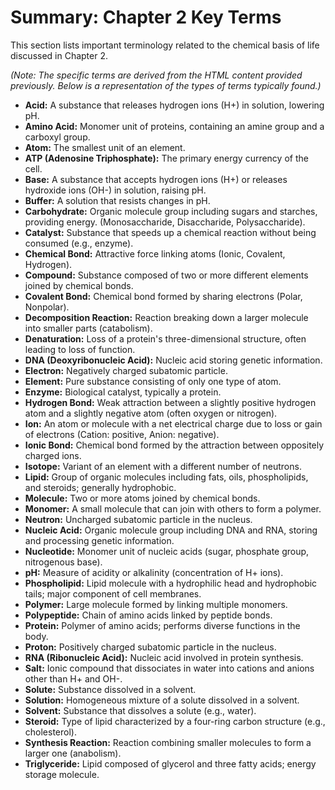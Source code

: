# Summary: Chapter 2 Key Terms

This section lists important terminology related to the chemical basis of life discussed in Chapter 2.

*(Note: The specific terms are derived from the HTML content provided previously. Below is a representation of the types of terms typically found.)*

*   **Acid:** A substance that releases hydrogen ions (H+) in solution, lowering pH.
*   **Amino Acid:** Monomer unit of proteins, containing an amine group and a carboxyl group.
*   **Atom:** The smallest unit of an element.
*   **ATP (Adenosine Triphosphate):** The primary energy currency of the cell.
*   **Base:** A substance that accepts hydrogen ions (H+) or releases hydroxide ions (OH-) in solution, raising pH.
*   **Buffer:** A solution that resists changes in pH.
*   **Carbohydrate:** Organic molecule group including sugars and starches, providing energy. (Monosaccharide, Disaccharide, Polysaccharide).
*   **Catalyst:** Substance that speeds up a chemical reaction without being consumed (e.g., enzyme).
*   **Chemical Bond:** Attractive force linking atoms (Ionic, Covalent, Hydrogen).
*   **Compound:** Substance composed of two or more different elements joined by chemical bonds.
*   **Covalent Bond:** Chemical bond formed by sharing electrons (Polar, Nonpolar).
*   **Decomposition Reaction:** Reaction breaking down a larger molecule into smaller parts (catabolism).
*   **Denaturation:** Loss of a protein's three-dimensional structure, often leading to loss of function.
*   **DNA (Deoxyribonucleic Acid):** Nucleic acid storing genetic information.
*   **Electron:** Negatively charged subatomic particle.
*   **Element:** Pure substance consisting of only one type of atom.
*   **Enzyme:** Biological catalyst, typically a protein.
*   **Hydrogen Bond:** Weak attraction between a slightly positive hydrogen atom and a slightly negative atom (often oxygen or nitrogen).
*   **Ion:** An atom or molecule with a net electrical charge due to loss or gain of electrons (Cation: positive, Anion: negative).
*   **Ionic Bond:** Chemical bond formed by the attraction between oppositely charged ions.
*   **Isotope:** Variant of an element with a different number of neutrons.
*   **Lipid:** Group of organic molecules including fats, oils, phospholipids, and steroids; generally hydrophobic.
*   **Molecule:** Two or more atoms joined by chemical bonds.
*   **Monomer:** A small molecule that can join with others to form a polymer.
*   **Neutron:** Uncharged subatomic particle in the nucleus.
*   **Nucleic Acid:** Organic molecule group including DNA and RNA, storing and processing genetic information.
*   **Nucleotide:** Monomer unit of nucleic acids (sugar, phosphate group, nitrogenous base).
*   **pH:** Measure of acidity or alkalinity (concentration of H+ ions).
*   **Phospholipid:** Lipid molecule with a hydrophilic head and hydrophobic tails; major component of cell membranes.
*   **Polymer:** Large molecule formed by linking multiple monomers.
*   **Polypeptide:** Chain of amino acids linked by peptide bonds.
*   **Protein:** Polymer of amino acids; performs diverse functions in the body.
*   **Proton:** Positively charged subatomic particle in the nucleus.
*   **RNA (Ribonucleic Acid):** Nucleic acid involved in protein synthesis.
*   **Salt:** Ionic compound that dissociates in water into cations and anions other than H+ and OH-.
*   **Solute:** Substance dissolved in a solvent.
*   **Solution:** Homogeneous mixture of a solute dissolved in a solvent.
*   **Solvent:** Substance that dissolves a solute (e.g., water).
*   **Steroid:** Type of lipid characterized by a four-ring carbon structure (e.g., cholesterol).
*   **Synthesis Reaction:** Reaction combining smaller molecules to form a larger one (anabolism).
*   **Triglyceride:** Lipid composed of glycerol and three fatty acids; energy storage molecule.
